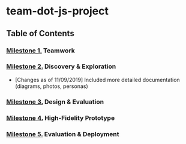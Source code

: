 # team-dot-js-project

## Table of Contents

### [Milestone 1.](/documents/team-contract.md) Teamwork

### [Milestone 2.](/documents/milestone2.md) Discovery & Exploration
* [Changes as of 11/09/2019] Included more detailed documentation (diagrams, photos, personas) 

### [Milestone 3.](/documents/milestone3.md) Design & Evaluation

### [Milestone 4.](/documents/milestone4.md) High-Fidelity Prototype

### [Milestone 5.](/documents/milestone5.md) Evaluation & Deployment


<!-- ## Project setup
```
npm install
```

### Compiles and hot-reloads for development
```
npm run serve
```

### Compiles and minifies for production
```
npm run build
```

### Run your tests
```
npm run test
```

### Lints and fixes files
```
npm run lint
```

### Customize configuration
See [Configuration Reference](https://cli.vuejs.org/config/). -->
